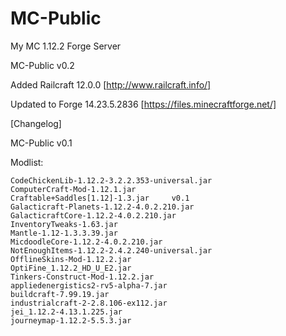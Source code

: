 # MC-Public
My MC 1.12.2 Forge Server

MC-Public v0.2 

Added Railcraft 12.0.0 [http://www.railcraft.info/]

Updated to Forge 14.23.5.2836  [https://files.minecraftforge.net/]

[Changelog]

MC-Public v0.1

Modlist:

 	CodeChickenLib-1.12.2-3.2.2.353-universal.jar
	ComputerCraft-Mod-1.12.1.jar
	Craftable+Saddles[1.12]-1.3.jar 	v0.1
	Galacticraft-Planets-1.12.2-4.0.2.210.jar
	GalacticraftCore-1.12.2-4.0.2.210.jar
	InventoryTweaks-1.63.jar
	Mantle-1.12-1.3.3.39.jar
	MicdoodleCore-1.12.2-4.0.2.210.jar
	NotEnoughItems-1.12.2-2.4.2.240-universal.jar
	OfflineSkins-Mod-1.12.2.jar
	OptiFine_1.12.2_HD_U_E2.jar
	Tinkers-Construct-Mod-1.12.2.jar
	appliedenergistics2-rv5-alpha-7.jar
	buildcraft-7.99.19.jar
	industrialcraft-2-2.8.106-ex112.jar 
	jei_1.12.2-4.13.1.225.jar
	journeymap-1.12.2-5.5.3.jar
